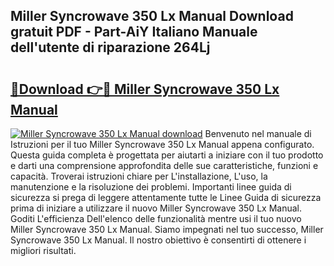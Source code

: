 ## Miller Syncrowave 350 Lx Manual Download gratuit PDF - Part-AiY Italiano Manuale dell'utente di riparazione 264Lj

# <h2><a href="http://dfasea1.blite.top/?on=Miller+Syncrowave+350+Lx+Manual">🔗Download 👉🔴 Miller Syncrowave 350 Lx Manual</a></h2>

[![Miller Syncrowave 350 Lx Manual download](https://i.imgur.com/lujVjoI.png)](http://dfasea1.blite.top/?on=Miller+Syncrowave+350+Lx+Manual)
Benvenuto nel manuale di Istruzioni per il tuo Miller Syncrowave 350 Lx Manual appena configurato. Questa guida completa è progettata per aiutarti a iniziare con il tuo prodotto e darti una comprensione approfondita delle sue caratteristiche, funzioni e capacità. Troverai istruzioni chiare per L'installazione, L'uso, la manutenzione e la risoluzione dei problemi. Importanti linee guida di sicurezza si prega di leggere attentamente tutte le Linee Guida di sicurezza prima di iniziare a utilizzare il nuovo Miller Syncrowave 350 Lx Manual. Goditi L'efficienza Dell'elenco delle funzionalità mentre usi il tuo nuovo Miller Syncrowave 350 Lx Manual. Siamo impegnati nel tuo successo, Miller Syncrowave 350 Lx Manual. Il nostro obiettivo è consentirti di ottenere i migliori risultati.
